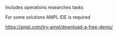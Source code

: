 Includes operations researches tasks

For some solutions AMPL IDE is required

https://ampl.com/try-ampl/download-a-free-demo/